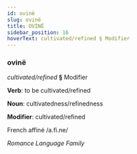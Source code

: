 ```yaml
---
id: ovinë
slug: ovinë
title: OVİNË
sidebar_position: 16
hoverText: cultivated/refined § Modifier
---
```


### ovinë

*cultivated/refined* **§** Modifier

**Verb**: to be cultivated/refined

**Noun**: cultivatedness/refinedness

**Modifier**: cultivated/refined

French affiné /a.fi.ne/

*Romance Language Family*